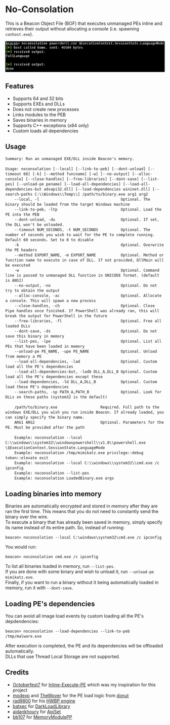 # No-Consolation

This is a Beacon Object File (BOF) that executes unmanaged PEs inline and retrieves their output without allocating a console (i.e. spawning `conhost.exe`).  

![screenshot](resources/demo.png)

## Features
- Supports 64 and 32 bits
- Supports EXEs and DLLs
- Does not create new processes
- Links modules to the PEB
- Saves binaries in memory
- Supports C++ exceptions (x64 only)
- Custom loads all dependencies

## Usage
```
Summary: Run an unmanaged EXE/DLL inside Beacon's memory.

Usage: noconsolation [--local] [--link-to-peb] [--dont-unload] [--timeout 60] [-k] [--method funcname] [-w] [--no-output] [--alloc-console] [--close-handles] [--free-libraries] [--dont-save] [--list-pes] [--unload-pe pename] [--load-all-dependencies] [--load-all-dependencies-but advapi32.dll] [--load-dependencies wininet.dll] [--search-paths C:\\Windows\\Temp\\] /path/to/binary.exe arg1 arg2
    --local, -l                                    Optional. The binary should be loaded from the target Windows machine
    --link-to-peb, -ltp                            Optional. Load the PE into the PEB
    --dont-unload, -du                             Optional. If set, the DLL won't be unloaded.
    --timeout NUM_SECONDS, -t NUM_SECONDS          Optional. The number of seconds you wish to wait for the PE to complete running. Default 60 seconds. Set to 0 to disable
    -k                                             Optional. Overwrite the PE headers
    --method EXPORT_NAME, -m EXPORT_NAME           Optional. Method or function name to execute in case of DLL. If not provided, DllMain will be executed
    -w                                             Optional. Command line is passed to unmanaged DLL function in UNICODE format. (default is ANSI)
    --no-output, -no                               Optional. Do not try to obtain the output
    --alloc-console, -ac                           Optional. Allocate a console. This will spawn a new process
    --close-handles, -ch                           Optional. Close Pipe handles once finished. If PowerShell was already ran, this will break the output for PowerShell in the future
    --free-libraries, -fl                          Optional. Free all loaded DLLs
    --dont-save, -ds                               Optional. Do not save this binary in memory
    --list-pes, -lpe                               Optional. List all PEs that have been loaded in memory
    --unload-pe PE_NAME, -upe PE_NAME              Optional. Unload from memory a PE
    --load-all-dependencies, -lad                  Optional. Custom load all the PE's dependencies
    --load-all-dependencies-but, -ladb DLL_A,DLL_B Optional. Custom load all the PE's dependencies except these
    --load-dependencies, -ld DLL_A,DLL_B           Optional. Custom load these PE's dependencies
    --search-paths, -sp PATH_A,PATH_B              Optional. Look for DLLs on these paths (system32 is the default)

    /path/to/binary.exe                   Required. Full path to the windows EXE/DLL you wish you run inside Beacon. If already loaded, you can simply specify the binary name.
    ARG1 ARG2                             Optional. Parameters for the PE. Must be provided after the path

    Example: noconsolation --local C:\\windows\\system32\\windowspowershell\\v1.0\\powershell.exe \$ExecutionContext.SessionState.LanguageMode
    Example: noconsolation /tmp/mimikatz.exe privilege::debug token::elevate exit
    Example: noconsolation --local C:\\windows\\system32\\cmd.exe /c ipconfig
    Example: noconsolation --list-pes
    Example: noconsolation LoadedBinary.exe args
```

## Loading binaries into memory
Binaries are automatically encrypted and stored in memory after they are ran the first time. This means that you do not need to constantly send the binary over the wire.  
To execute a binary that has already been saved in memory, simply specify its name instead of its entire path. So, instead of running:
```
beacon> noconsolation --local C:\windows\system32\cmd.exe /c ipconfig
```
You would run:
```
beacon> noconsolation cmd.exe /c ipconfig
```

To list all binaries loaded in memory, run `--list-pes`.  
If you are done with some binary and wish to unload it, run `--unload-pe mimikatz.exe`.  
Finally, if you want to run a binary without it being automatically loaded in memory, run it with `--dont-save`.  


## Loading PE's dependencies
You can avoid all image load events by custom loading all the PE's depdendencies:
```
beacon> noconsolation --load-dependencies --link-to-peb /tmp/malware.exe
```
After execution is completed, the PE and its dependencies will be offloaded automatically.  
DLLs that use Thread Local Storage are not supported.  


## Credits
- [Octoberfest7](https://twitter.com/octoberfest73) for [Inline-Execute-PE](https://github.com/Octoberfest7/Inline-Execute-PE) which was my inspiration for this project
- [modexp](https://twitter.com/modexpblog) and [TheWover](https://twitter.com/TheRealWover) for the PE load logic from [donut](https://github.com/TheWover/donut)
- [rad9800](https://twitter.com/rad9800) for his [HWBP engine](https://github.com/rad9800/hwbp4mw)
- [batsec](https://twitter.com/_batsec_) for [DarkLoadLibrary](https://github.com/bats3c/DarkLoadLibrary)
- [aidankhoury](https://twitter.com/aidankhoury) for [ApiSet](https://github.com/ajkhoury/ApiSet)
- [bb107](https://github.com/bb107) for [MemoryModulePP](https://github.com/bb107/MemoryModulePP)

